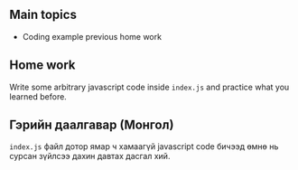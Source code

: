 
## Main topics

* Coding example previous home work

## Home work
Write some arbitrary javascript code inside `index.js` and practice what you 
learned before.

## Гэрийн даалгавар (Монгол)
`index.js` файл дотор ямар ч хамаагүй javascript code бичээд өмнө нь сурсан 
зүйлсээ дахин давтах дасгал хий.
